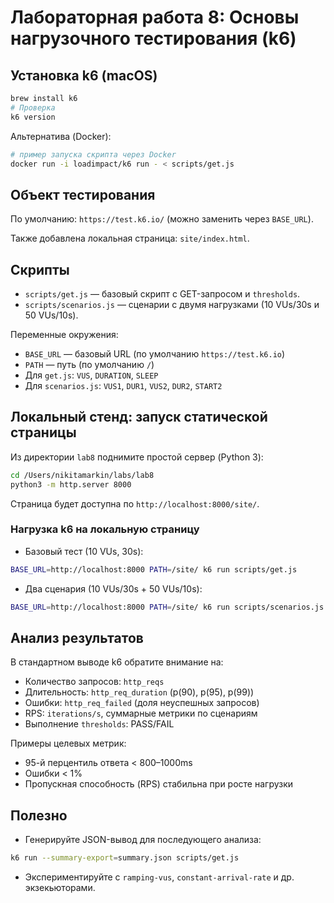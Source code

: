 # Лабораторная работа 8: Основы нагрузочного тестирования (k6)

## Установка k6 (macOS)
```bash
brew install k6
# Проверка
k6 version
```
Альтернатива (Docker):
```bash
# пример запуска скрипта через Docker
docker run -i loadimpact/k6 run - < scripts/get.js
```

## Объект тестирования
По умолчанию: `https://test.k6.io/` (можно заменить через `BASE_URL`).

Также добавлена локальная страница: `site/index.html`.

## Скрипты
- `scripts/get.js` — базовый скрипт с GET-запросом и `thresholds`.
- `scripts/scenarios.js` — сценарии с двумя нагрузками (10 VUs/30s и 50 VUs/10s).

Переменные окружения:
- `BASE_URL` — базовый URL (по умолчанию `https://test.k6.io`)
- `PATH` — путь (по умолчанию `/`)
- Для `get.js`: `VUS`, `DURATION`, `SLEEP`
- Для `scenarios.js`: `VUS1`, `DUR1`, `VUS2`, `DUR2`, `START2`

## Локальный стенд: запуск статической страницы
Из директории `lab8` поднимите простой сервер (Python 3):
```bash
cd /Users/nikitamarkin/labs/lab8
python3 -m http.server 8000
```
Страница будет доступна по `http://localhost:8000/site/`.

### Нагрузка k6 на локальную страницу
- Базовый тест (10 VUs, 30s):
```bash
BASE_URL=http://localhost:8000 PATH=/site/ k6 run scripts/get.js
```
- Два сценария (10 VUs/30s + 50 VUs/10s):
```bash
BASE_URL=http://localhost:8000 PATH=/site/ k6 run scripts/scenarios.js
```

## Анализ результатов
В стандартном выводе k6 обратите внимание на:
- Количество запросов: `http_reqs`
- Длительность: `http_req_duration` (p(90), p(95), p(99))
- Ошибки: `http_req_failed` (доля неуспешных запросов)
- RPS: `iterations/s`, суммарные метрики по сценариям
- Выполнение `thresholds`: PASS/FAIL

Примеры целевых метрик:
- 95-й перцентиль ответа < 800–1000ms
- Ошибки < 1%
- Пропускная способность (RPS) стабильна при росте нагрузки

## Полезно
- Генерируйте JSON-вывод для последующего анализа:
```bash
k6 run --summary-export=summary.json scripts/get.js
```
- Экспериментируйте с `ramping-vus`, `constant-arrival-rate` и др. экзекьюторами.
